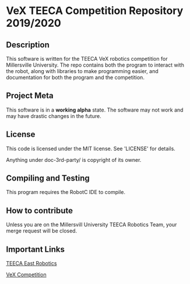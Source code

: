 VeX TEECA Competition Repository 2019/2020
==========================================

## Description
This software is written for the TEECA VeX robotics competition for Millersville University.
The repo contains both the program to interact with the robot, along with libraries to make
programming easier, and documentation for both the program and the competition.

## Project Meta
This software is in a **working alpha** state.
The software may not work and may have drastic changes in the future.

## License
This code is licensed under the MIT license. See 'LICENSE' for details. 

Anything under doc-3rd-party/ is copyright of its owner.

## Compiling and Testing
This program requires the RobotC IDE to compile.

## How to contribute
Unless you are on the Millersvill University TEECA Robotics Team, your merge request will be closed.

## Important Links
[TEECA East Robotics](https://teecaeast.org/events/robotics-challenge/)

[VeX Competition](https://www.vexrobotics.com/vexedr/competition/vrc-current-game)

